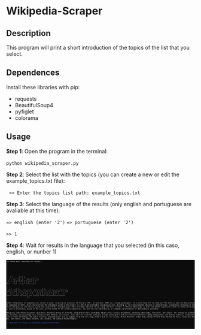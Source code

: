 # Wikipedia-Scraper
 
## Description

This program will print a short introduction of the topics of the list that you select.

## Dependences

Install these libraries with pip:

* requests
* BeautifulSoup4
* pyfiglet
* colorama


## Usage

**Step 1**: Open the program in the terminal:

`python wikipedia_scraper.py`

**Step 2**: Select the list with the topics (you can create a new or edit the example_topics.txt file):

` >> Enter the topics list path: example_topics.txt`

**Step 3**: Select the language of the results (only english and portuguese are avaliable at this time):

`=> english (enter '2')`
`=> portuguese (enter '2')`
 
 `>> 1`
 
 **Step 4**: Wait for results in the language that you selected (in this caso, english, or nunber 1)
 
 ![](https://raw.githubusercontent.com/david-pydev/wikipedia-scraper/main/example_img.JPG?token=AQ7O5Y43AI2W3SFGJHIGG6276JAOG)
